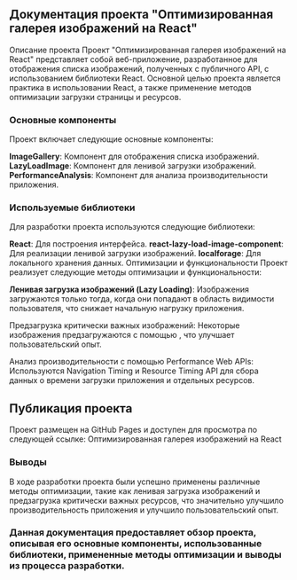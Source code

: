 ## Документация проекта "Оптимизированная галерея изображений на React"

Описание проекта
Проект "Оптимизированная галерея изображений на React" представляет собой веб-приложение, разработанное для отображения списка изображений, полученных с публичного API, с использованием библиотеки React. Основной целью проекта является практика в использовании React, а также применение методов оптимизации загрузки страницы и ресурсов.

### Основные компоненты
Проект включает следующие основные компоненты:

**ImageGallery**: Компонент для отображения списка изображений.
**LazyLoadImage**: Компонент для ленивой загрузки изображений.
**PerformanceAnalysis**: Компонент для анализа производительности приложения.

### Используемые библиотеки
Для разработки проекта используются следующие библиотеки:

**React**: Для построения интерфейса.
**react-lazy-load-image-component**: Для реализации ленивой загрузки изображений.
**localforage**: Для локального хранения данных.
Оптимизации и функциональности
Проект реализует следующие методы оптимизации и функциональности:

**Ленивая загрузка изображений (Lazy Loading)**: Изображения загружаются только тогда, когда они попадают в область видимости пользователя, что снижает начальную нагрузку приложения.

Предзагрузка критически важных изображений: Некоторые изображения предзагружаются с помощью <link rel="preload">, что улучшает пользовательский опыт.

Анализ производительности с помощью Performance Web APIs: Используются Navigation Timing и Resource Timing API для сбора данных о времени загрузки приложения и отдельных ресурсов.

## Публикация проекта
Проект размещен на GitHub Pages и доступен для просмотра по следующей ссылке: Оптимизированная галерея изображений на React

### Выводы
В ходе разработки проекта были успешно применены различные методы оптимизации, такие как ленивая загрузка изображений и предзагрузка критически важных ресурсов, что значительно улучшило производительность приложения и улучшило пользовательский опыт.

### Данная документация предоставляет обзор проекта, описывая его основные компоненты, использованные библиотеки, примененные методы оптимизации и выводы из процесса разработки.







